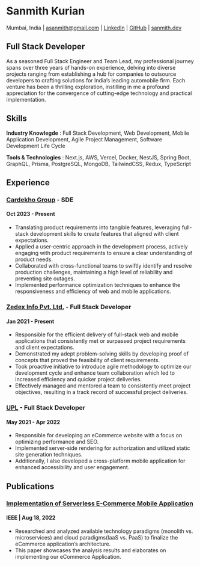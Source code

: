 # Sanmith Kurian

Mumbai, India | asanmith@gmail.com | [LinkedIn](https://www.linkedin.com/in/sanmith/) | [GitHub](https://github.com/defsanmith) | [sanmith.dev](https://sanmith.dev)

## Full Stack Developer

As a seasoned Full Stack Engineer and Team Lead, my professional journey spans over three years of hands-on experience, delving into diverse projects ranging from establishing a hub for companies to outsource developers to crafting solutions for India’s leading automobile firm. Each venture has been a thrilling exploration, instilling in me a profound appreciation for the convergence of cutting-edge technology and practical implementation.

## Skills

**Industry Knowlegde** : Full Stack Development, Web Development, Mobile Application Development, Agile Project Management, Software Development Life Cycle

**Tools & Technologies** : Next.js, AWS, Vercel, Docker, NestJS, Spring Boot, GraphQL, Prisma, PostgreSQL, MongoDB, TailwindCSS, Redux, TypeScript

## Experience

### [Cardekho Group](https://cardekho.com/) - SDE

#### Oct 2023 - Present

- Translating product requirements into tangible features, leveraging full-stack development skills to create features that aligned with client expectations.
- Applied a user-centric approach in the development process, actively engaging with product requirements to ensure a clear understanding of product needs.
- Collaborated with cross-functional teams to swiftly identify and resolve production challenges, maintaining a high level of reliability and preventing site outages.
- Implemented performance optimization techniques to enhance the responsiveness and efficiency of web and mobile applications.

### [Zedex Info Pvt. Ltd.](https://zedexinfo.com/) - Full Stack Developer

#### Jan 2021 - Present

- Responsible for the efficient delivery of full-stack web and mobile applications that consistently met or surpassed project requirements and client expectations.
- Demonstrated my adept problem-solving skills by developing proof of concepts that proved the feasibility of client requirements.
- Took proactive initiative to introduce agile methodology to optimize our development cycle and enhance team collaboration which led to increased efficiency and quicker project deliveries.
- Effectively managed and mentored a team to consistently meet project objectives, resulting in a track record of successful project deliveries.

### [UPL](https://www.upl-ltd.com/) - Full Stack Developer

#### May 2021 - Apr 2022

- Responsible for developing an eCommerce website with a focus on optimizing performance and SEO.
- Implemented server-side rendering for authorization and utilized static site generation techniques.
- Additionally, I also developed a cross-platform mobile application for enhanced accessibility and user engagement.

## Publications

### [Implementation of Serverless E-Commerce Mobile Application](https://ieeexplore.ieee.org/document/9847829)

#### IEEE | Aug 18, 2022

- Researched and analyzed available technology paradigms (monolith vs. microservices) and cloud paradigms(IaaS vs. PaaS) to finalize the eCommerce application’s architecture.
- This paper showcases the analysis results and elaborates on implementing our eCommerce Application.
